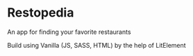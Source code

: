 # Restopedia
An app for finding your favorite restaurants

Build using Vanilla (JS, SASS, HTML) by the help of LitElement
